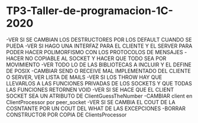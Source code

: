 # TP3-Taller-de-programacion-1C-2020


-VER SI SE CAMBIAN LOS DESTRUCTORES POR LOS DEFAULT CUANDO SE PUEDA
-VER SI HAGO UNA INTERFAZ PARA EL CLIENTE Y EL SERVER PARA PODER HACER
POLIMORFISMO CON LOS PROTOCOLOS DE MENSAJES
-HACER NO COPIABLE AL SOCKET Y HACER QUE TODO SEA POR MOVIMIENTO
-VER TODO LO DE LAS BIBLIOTECAS A INCLUIR Y EL DEFINE DE POSIX
-CAMBIAR SEND O RECEIVE MAL IMPLEMENTADO DEL CLIENTE O SERVER, VER LISTA DE MAILS
-VER SI LOS THROW HAY QUE LLEVARLOS A LAS FUNCIONES PRIVADAS DE LOS SOCKETS Y QUE
TODAS LAS FUNCIONES RETORNEN VOID
-VER SI SE HACE QUE EL CLIENT SOCKET SEA UN ATRIBUTO DE ClientGuessTheNumber
-CAMBIAR client en ClientProcessor por peer_socket
-VER SI SE CAMBIA EL COUT DE LA COSNTANTE POR UN COUT DEL WHAT DE LAS EXCEPCIONES
-BORRAR CONSTRUCTOR POR COPIA DE ClientsProcessor
